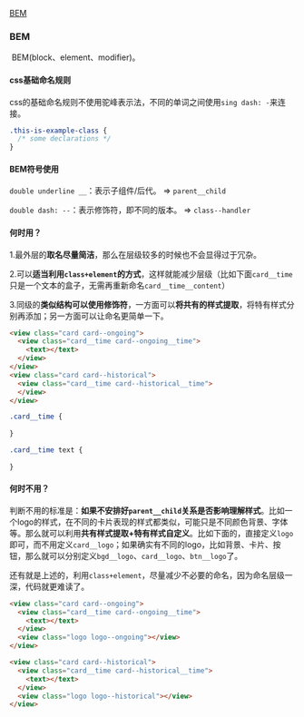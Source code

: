 [BEM](https://blog.csdn.net/chenmoquan/article/details/17095465)

### BEM

​	BEM(block、element、modifier)。

#### css基础命名规则

​	css的基础命名规则不使用驼峰表示法，不同的单词之间使用`sing dash: -`来连接。

```css
.this-is-example-class {
  /* some declarations */
}
```

#### BEM符号使用

`double underline __`：表示子组件/后代。 => `parent__child`

`double dash: --`：表示修饰符，即不同的版本。 => `class--handler`

#### 何时用？

​	1.最外层的**取名尽量简洁**，那么在层级较多的时候也不会显得过于冗杂。

​	2.可以**适当利用`class+element`的方式**，这样就能减少层级（比如下面`card__time`只是一个文本的盒子，无需再重新命名`card__time__content`）

​	3.同级的**类似结构可以使用修饰符**，一方面可以**将共有的样式提取**，将特有样式分别再添加；另一方面可以让命名更简单一下。

```html
<view class="card card--ongoing">
  <view class="card__time card--ongoing__time">
    <text></text>
  </view>
</view>
<view class="card card--historical">
  <view class="card__time card--historical__time">
  </view>
</view>
```

```css
.card__time {
  
}

.card__time text {
  
}
```

#### 何时不用？

​	判断不用的标准是：**如果不安排好`parent__child`关系是否影响理解样式**。比如一个logo的样式，在不同的卡片表现的样式都类似，可能只是不同颜色背景、字体等。那么就可以利用**共有样式提取+特有样式自定义**。比如下面的，直接定义`logo`即可，而不用定义`card__logo`；如果确实有不同的logo，比如背景、卡片、按钮，那么就可以分别定义`bgd__logo`、`card__logo`、`btn__logo`了。

​	还有就是上述的，利用`class+element`，尽量减少不必要的命名，因为命名层级一深，代码就更难读了。

```html
<view class="card card--ongoing">
  <view class="card__time card--ongoing__time">
    <text></text>
  </view>
  <view class="logo logo--ongoing"></view>
</view>

<view class="card card--historical">
  <view class="card__time card--historical__time">
    <text></text>
  </view>
  <view class="logo logo--historical"></view>
</view>
```

